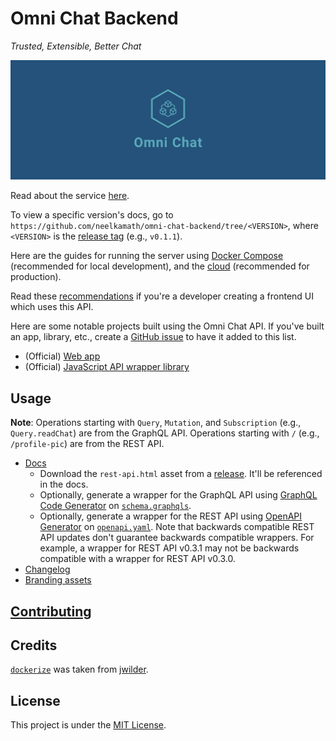 # Omni Chat Backend

_Trusted, Extensible, Better Chat_

![Cover](branding/facebook_cover_photo_2.png)

Read about the service [here](docs/about.md).

To view a specific version's docs, go to `https://github.com/neelkamath/omni-chat-backend/tree/<VERSION>`, where `<VERSION>` is the [release tag](https://github.com/neelkamath/omni-chat-backend/tags) (e.g., `v0.1.1`).

Here are the guides for running the server using [Docker Compose](docs/docker-compose.md) (recommended for local development), and the [cloud](docs/cloud.md) (recommended for production).

Read these [recommendations](docs/frontend-recommendations.md) if you're a developer creating a frontend UI which uses this API.

Here are some notable projects built using the Omni Chat API. If you've built an app, library, etc., create a [GitHub issue](https://github.com/neelkamath/omni-chat-backend/issues/new) to have it added to this list.
- (Official) [Web app](https://github.com/neelkamath/omni-chat-web)
- (Official) [JavaScript API wrapper library](https://www.npmjs.com/package/@neelkamath/omni-chat)

## Usage

**Note**: Operations starting with `Query`, `Mutation`, and `Subscription` (e.g., `Query.readChat`) are from the GraphQL API. Operations starting with `/` (e.g., `/profile-pic`) are from the REST API.

- [Docs](docs/api.md)
    - Download the `rest-api.html` asset from a [release](https://github.com/neelkamath/omni-chat-backend/releases). It'll be referenced in the docs.
    - Optionally, generate a wrapper for the GraphQL API using [GraphQL Code Generator](https://graphql-code-generator.com/) on [`schema.graphqls`](src/main/resources/schema.graphqls).
    - Optionally, generate a wrapper for the REST API using [OpenAPI Generator](https://openapi-generator.tech/) on [`openapi.yaml`](docs/openapi.yaml). Note that backwards compatible REST API updates don't guarantee backwards compatible wrappers. For example, a wrapper for REST API v0.3.1 may not be backwards compatible with a wrapper for REST API v0.3.0.
- [Changelog](docs/CHANGELOG.md)
- [Branding assets](branding)

## [Contributing](docs/CONTRIBUTING.md)

## Credits

[`dockerize`](docker/dockerize) was taken from [jwilder](https://github.com/jwilder/dockerize).

## License

This project is under the [MIT License](LICENSE).
